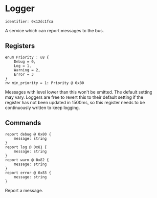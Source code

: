 # Logger

    identifier: 0x12dc1fca

A service which can report messages to the bus.

## Registers

    enum Priority : u8 {
        Debug = 0,
        Log = 1,
        Warning = 2,
        Error = 3
    }
    rw min_priority = 1: Priority @ 0x80

Messages with level lower than this won't be emitted. The default setting may vary.
Loggers are free to revert this to their default setting if the register has not been
updated in 1500ms, so this register needs to be continuously written to keep logging.

## Commands

    report debug @ 0x80 {
        message: string
    }
    report log @ 0x81 {
        message: string
    }
    report warn @ 0x82 {
        message: string
    }
    report error @ 0x83 {
        message: string
    }

Report a message.
